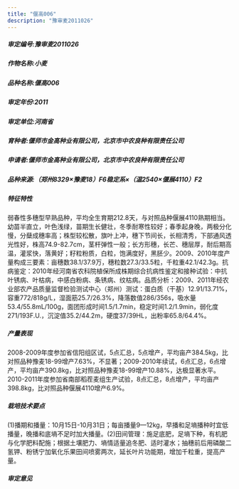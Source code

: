 ```yaml
---
title: "偃高006"
description: "豫审麦2011026"
---
```

##### 审定编号:豫审麦2011026

##### 作物名称:小麦

##### 品种名称:偃高006

##### 审定年份:2011

##### 审定单位:河南省

##### 育种者:偃师市金高种业有限公司，北京市中农良种有限责任公司

##### 申请者:偃师市金高种业有限公司，北京市中农良种有限责任公司

##### 品种来源:（郑州8329×豫麦18）F6稳定系×（温2540×偃展4110）F2


##### 特征特性
弱春性多穗型早熟品种，平均全生育期212.8天，与对照品种偃展4110熟期相当。幼苗半直立，叶色浅绿，苗期生长健壮，冬季耐寒性较好；春季起身晚，两极分化慢，分蘖成穗率高；株型较松散，旗叶上冲，穗下节间长，长相清秀，下部通风透光性好，株高74.9-82.7cm，茎杆弹性一般；长方形穗，长芒、穗层厚，耐后期高温，灌浆快，落黄好；籽粒粉质，白粒，饱满度好，黑胚少。2009、2010年度产量构成三要素：亩穗数38.1/37.9万，穗粒数27.3/33.5粒，千粒重42.1/42.3g。抗病鉴定：2010年经河南省农科院植保所成株期综合抗病性鉴定和接种试验：中抗叶锈病、叶枯病，中感白粉病、条锈病、纹枯病。品质分析：2009、2011年经农业部农产品质量监督检验测试中心（郑州）测试：蛋白质（干基）12.91/13.71%，容重772/818g/L，湿面筋25.7/26.3%，降落数值286/356s，吸水量53.4/55.8mL/100g，面团形成时间1.5/1.7min，稳定时间1.2/1.9min，弱化度271/193F.U.，沉淀值35.2/44.2m，硬度37/39HL，出粉率65.8/64.4%。


##### 产量表现
2008-2009年度参加省信阳组区试，5点汇总，5点增产，平均亩产384.5kg，比对照品种豫麦18-99增产7.63%，不显著；2009-2010年续试，6点汇总，6点增产，平均亩产390.8kg，比对照品种豫麦18-99增产10.88%，达极显著水平。2010-2011年度参加省南部稻茬麦组生产试验，8点汇总，8点增产，平均亩产398.8kg，比对照品种偃展4110增产6.9%。


##### 栽培技术要点
(1)播期和播量：10月15日-10月31日；每亩播量9—12kg，早播和足墒播种时宜低播量，晚播和底墒不足时加大播量。(2)田间管理：施足底肥，足墒下种，有机肥与化学肥料配施；根据土壤肥力、墒情适量追冬肥、适时灌水；抽穗前后用磷酸二氢钾、粉锈宁加氧化乐果田间喷雾两次，延长叶片功能期，增加千粒重，提高产量。


##### 审定意见

